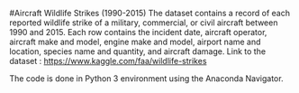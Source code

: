 #Aircraft Wildlife Strikes (1990-2015)
The dataset contains a record of each reported wildlife strike of a military, commercial, or civil aircraft between 1990 and 2015. Each row contains the incident date, aircraft operator, aircraft make and model, engine make and model, airport name and location, species name and quantity, and aircraft damage.
Link to the dataset : https://www.kaggle.com/faa/wildlife-strikes

The code is done in Python 3 environment using the Anaconda Navigator.

